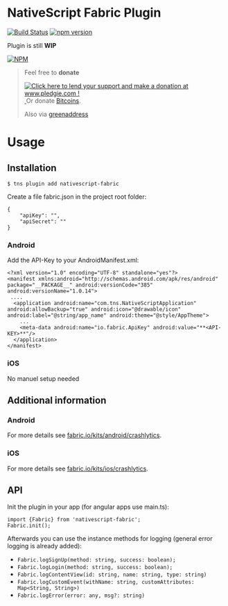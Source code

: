 # NativeScript Fabric Plugin

[![Build Status](https://travis-ci.org/hypery2k/nativescript-fabric.svg?branch=master)](https://travis-ci.org/hypery2k/nativescript-fabric)
[![npm version](https://badge.fury.io/js/nativescript-fabric.svg)](http://badge.fury.io/js/nativescript-fabric)

Plugin is still **WIP**

[![NPM](https://nodei.co/npm/nativescript-fabric.png?downloads=true&downloadRank=true&stars=true)](https://nodei.co/npm/nativescript-fabric/)

> Feel free to **donate**
> 
> <a href='http://www.pledgie.com/campaigns/33053'><img alt='Click here to lend your support and make a donation at www.pledgie.com !' src='http://www.pledgie.com/campaigns/33053.png?skin_name=chrome' border='0' /></a>
> <a target="_blank" href="https://www.paypal.com/cgi-bin/webscr?cmd=_s-xclick&hosted_button_id=AGPGLZYNV6Y5S">
> <img alt="" border="0" src="https://www.paypalobjects.com/de_DE/DE/i/btn/btn_donateCC_LG.gif"/>
> </img></a>
> Or donate [Bitcoins](bitcoin:3NKtxw1SRYgess5ev4Ri54GekoAgkR213D).
> 
> Also via [greenaddress](https://greenaddress.it/pay/GA3ZPfh7As3Gc2oP6pQ1njxMij88u/)

# Usage




## Installation

```
$ tns plugin add nativescript-fabric
```

Create a file fabric.json in the project root folder: 

```
{
    "apiKey": "",
    "apiSecret": ""
}
```

### Android

Add the API-Key to your AndroidManifest.xml:

```
<?xml version="1.0" encoding="UTF-8" standalone="yes"?>
<manifest xmlns:android="http://schemas.android.com/apk/res/android" package="__PACKAGE__" android:versionCode="385" android:versionName="1.0.14">
 ....
  <application android:name="com.tns.NativeScriptApplication" android:allowBackup="true" android:icon="@drawable/icon" android:label="@string/app_name" android:theme="@style/AppTheme">
    ...
    <meta-data android:name="io.fabric.ApiKey" android:value="**<API-KEY>**"/>
  </application>
</manifest>

```

### iOS

No manuel setup needed

## Additional information

### Android 

For more details see [fabric.io/kits/android/crashlytics](https://fabric.io/kits/android/crashlytics/install).

### iOS

For more details see [fabric.io/kits/ios/crashlytics](https://fabric.io/kits/ios/crashlytics/manual-install?step=1).

## API

Init the plugin in your app (for angular apps use main.ts):

```
import {Fabric} from 'nativescript-fabric';
Fabric.init();
```

Afterwards you can use the instance methods for logging (general error logging is already added):
* `Fabric.logSignUp(method: string, success: boolean);`
* `Fabric.logLogin(method: string, success: boolean);`
* `Fabric.logContentView(id: string, name: string, type: string)`
* `Fabric.logCustomEvent(withName: string, customAttributes: Map<String, String>)`
* `Fabric.logError(error: any, msg?: string)`
